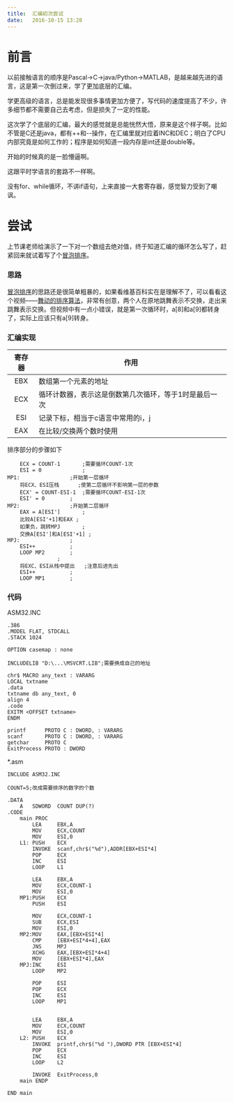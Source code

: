 ```yaml
---
title:  汇编初次尝试
date:   2016-10-15 13:28
---
```


<script src="{{ site.baseurl }}/assets/prism.js" ></script>

# 前言

以前接触语言的顺序是Pascal→C→java/Python→MATLAB，是越来越先进的语言，这是第一次倒过来，学了更加底层的汇编。

学更高级的语言，总是能发现很多事情更加方便了，写代码的速度提高了不少，许多细节都不需要自己去考虑，但是损失了一定的性能。

这次学了个底层的汇编，最大的感觉就是总能恍然大悟，原来是这个样子啊。比如不管是C还是java，都有++和--操作，在汇编里就对应着INC和DEC；明白了CPU内部究竟是如何工作的；程序是如何知道一段内存是int还是double等。

开始的时候真的是一脸懵逼啊。

这跟平时学语言的套路不一样啊。

没有for、while循环，不讲if语句，上来直接一大套寄存器，感觉智力受到了嘲讽。

<div class="divider"></div>

# 尝试

上节课老师给演示了一下对一个数组去绝对值，终于知道汇编的循环怎么写了，赶紧回来就试着写了个[冒泡排序](https://zh.wikipedia.org/zh-cn/%E5%86%92%E6%B3%A1%E6%8E%92%E5%BA%8F)。

### 思路

[冒泡排序](https://zh.wikipedia.org/zh-cn/%E5%86%92%E6%B3%A1%E6%8E%92%E5%BA%8F)的思路还是很简单粗暴的，如果看维基百科实在是理解不了，可以看看这个视频——[舞动的排序算法](http://v.youku.com/v_show/id_XMzMyOTAyMzQ0.html?from=s1.8-1-1.2&spm=a2h0k.8191407.0.0)，非常有创意，两个人在原地跳舞表示不交换，走出来跳舞表示交换。但视频中有一点小错误，就是第一次循环时，a[8]和a[9]都转身了，实际上应该只有a[9]转身。

### 汇编实现

|寄存器|作用|
|:---:|---------|
|EBX|数组第一个元素的地址|
|ECX|循环计数器，表示这是倒数第几次循环，等于1时是最后一次|
|ESI|记录下标，相当于c语言中常用的i，j|
|EAX|在比较/交换两个数时使用|

排序部分的步骤如下

```
	ECX = COUNT-1  		;需要循环COUNT-1次
	ESI = 0          	;
MP1:				;开始第一层循环
	将ECX、ESI压栈		;使第二层循环不影响第一层的参数
	ECX' = COUNT-ESI-1	;需要循环COUNT-ESI-1次
	ESI' = 0		;
MP2:				;开始第二层循环
	EAX = A[ESI']		;
	比较A[ESI'+1]和EAX	;
	如果负，跳转MPJ		;
	交换A[ESI']和A[ESI'+1]	;
MPJ:				;
	ESI++			;
	LOOP MP2		;
				;
	将EXC、ESI从栈中提出	;注意后进先出
	ESI++			;
	LOOP MP1		;
```


### 代码

ASM32.INC

```masm
.386
.MODEL FLAT, STDCALL
.STACK 1024

OPTION casemap : none

INCLUDELIB "D:\...\MSVCRT.LIB";需要换成自己的地址

chr$ MACRO any_text : VARARG
LOCAL txtname
.data
txtname db any_text, 0
align 4
.code
EXITM <OFFSET txtname>
ENDM

printf		PROTO C : DWORD, : VARARG
scanf		PROTO C : DWORD, : VARARG
getchar		PROTO C
ExitProcess PROTO : DWORD
```

*.asm

```masm
INCLUDE	ASM32.INC

COUNT=5;改成需要排序的数字的个数

.DATA
	A	SDWORD	COUNT DUP(?)
.CODE
	main PROC	
		LEA		EBX,A
		MOV		ECX,COUNT 
		MOV		ESI,0
	L1: PUSH	ECX 
		INVOKE	scanf,chr$("%d"),ADDR[EBX+ESI*4]
		POP		ECX
		INC		ESI
		LOOP	L1 

		LEA		EBX,A
		MOV		ECX,COUNT-1
		MOV		ESI,0
	MP1:PUSH	ECX
		PUSH	ESI 
		
		MOV		ECX,COUNT-1
		SUB		ECX,ESI
		MOV		ESI,0
	MP2:MOV		EAX,[EBX+ESI*4]
		CMP		[EBX+ESI*4+4],EAX
		JNS		MPJ 
		XCHG	EAX,[EBX+ESI*4+4]
		MOV		[EBX+ESI*4],EAX
	MPJ:INC		ESI
		LOOP	MP2 

		POP		ESI
		POP		ECX
		INC		ESI
		LOOP	MP1
		

		LEA		EBX,A
		MOV		ECX,COUNT 
		MOV		ESI,0
	L2:	PUSH	ECX 
		INVOKE	printf,chr$("%d "),DWORD PTR [EBX+ESI*4]
		POP		ECX
		INC		ESI
		LOOP	L2

		INVOKE  ExitProcess,0
	main ENDP

END main
```

<div class="divider"></div>
